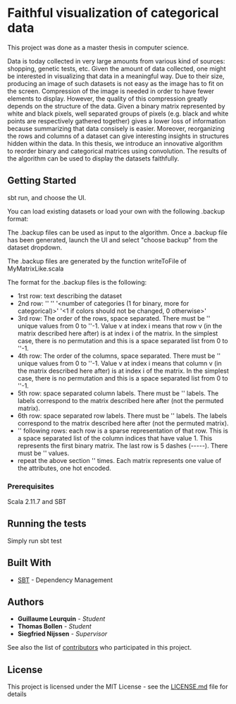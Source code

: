 # Faithful visualization of categorical data

This project was done as a master thesis in computer science. 

Data is today collected in very large amounts from various kind of sources:
shopping, genetic tests, etc. Given the amount of data collected, one might be
interested in visualizing that data in a meaningful way.
Due to their size, producing an image of such datasets is not easy as the
image has to fit on the screen. Compression of the image is needed in order
to have fewer elements to display. However, the quality of this compression
greatly depends on the structure of the data.
Given a binary matrix represented by white and black pixels, well separated
groups of pixels (e.g. black and white points are respectively gathered together)
gives a lower loss of information because summarizing that data consisely is
easier. Moreover, reorganizing the rows and columns of a dataset can give
interesting insights in structures hidden within the data.
In this thesis, we introduce an innovative algorithm to reorder binary and
categorical matrices using convolution. The results of the algorithm can be used to display the datasets faithfully.

## Getting Started

sbt run, and choose the UI.

You can load existing datasets or load your own with the following .backup format:

The .backup files can be used as input to the algorithm.
Once a .backup file has been generated, launch the UI and select "choose backup" from the dataset dropdown.

The .backup files are generated by the function writeToFile of MyMatrixLike.scala

The format for the .backup files is the following:

* 1rst row:
text describing the dataset
* 2nd row: 
'<number of rows>' '<number of cols>' '<number of categories (1 for binary, more for categorical)>' '<1 if colors should not be changed, 0 otherwise>'
* 3rd row:
The order of the rows, space separated. There must be '<number of rows>' unique values from 0 to '<number of rows>'-1. Value v at index i means that row v (in the matrix described here after) is at index i of the matrix. In the simplest case, there is no permutation and this is a space separated list from 0 to '<number of rows>'-1. 
* 4th row:
The order of the columns, space separated. There must be '<number of columns>' unique values from 0 to '<number of columns>'-1. Value v at index i means that column v (in the matrix described here after) is at index i of the matrix. In the simplest case, there is no permutation and this is a space separated list from 0 to '<number of columns>'-1.
* 5th row:
space separated column labels. There must be '<number of cols>' labels. The labels correspond to the matrix described here after (not the permuted matrix).
* 6th row:
space separated row labels. There must be '<number of rows>' labels. The labels correspond to the matrix described here after (not the permuted matrix).
* '<number of rows>' following rows:
each row is a sparse representation of that row. This is a space separated list of the column indices that have value 1. This represents the first binary matrix. The last row is 5 dashes (-----). There must be '<number of columns>' values.
* repeat the above section '<number of categories>' times. Each matrix represents one value of the attributes, one hot encoded.



### Prerequisites

Scala 2.11.7 and SBT



## Running the tests

Simply run sbt test


## Built With

* [SBT](http://www.scala-sbt.org/) - Dependency Management

## Authors

* **Guillaume Leurquin** - *Student*
* **Thomas Bollen** - *Student*
* **Siegfried Nijssen**  - *Supervisor*

See also the list of [contributors](https://github.com/GLeurquin/Faithful-visualization-of-categorical-datasets/graphs/contributors) who participated in this project.

## License

This project is licensed under the MIT License - see the [LICENSE.md](LICENSE.md) file for details
